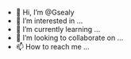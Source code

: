 - 👋 Hi, I’m @Gsealy
- 👀 I’m interested in ...
- 🌱 I’m currently learning ...
- 💞️ I’m looking to collaborate on ...
- 📫 How to reach me ...

<!---
Gsealy/Gsealy is a ✨ special ✨ repository because its `README.md` (this file) appears on your GitHub profile.
You can click the Preview link to take a look at your changes.
--->

